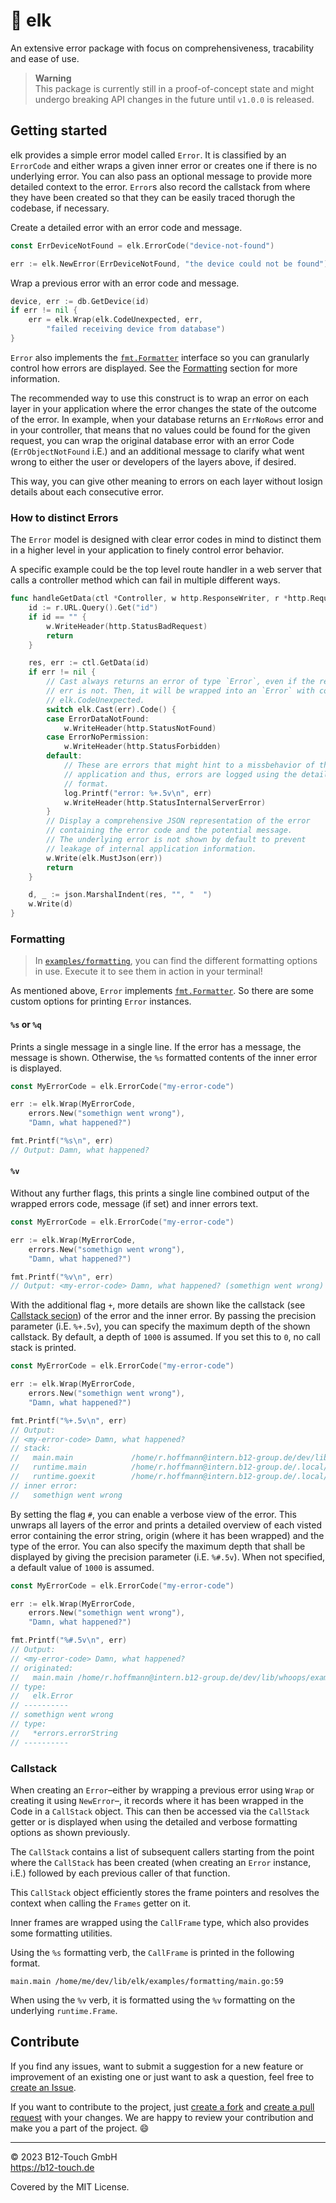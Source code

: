 # 🦌 elk

An extensive error package with focus on comprehensiveness, tracability and ease of use.

> **Warning**  
> This package is currently still in a proof-of-concept state and might undergo breaking API changes in the future until `v1.0.0` is released.

## Getting started

elk provides a simple error model called `Error`. It is classified by an `ErrorCode` and either wraps a given inner error or creates one if there is no underlying error. You can also pass an optional message to provide more detailed context to the error. `Error`s also record the callstack from where they have been created so that they can be easily traced thorugh the codebase, if necessary.

Create a detailed error with an error code and message.
```go
const ErrDeviceNotFound = elk.ErrorCode("device-not-found")

err := elk.NewError(ErrDeviceNotFound, "the device could not be found")
```

Wrap a previous error with an error code and message.
```go
device, err := db.GetDevice(id)
if err != nil {
    err = elk.Wrap(elk.CodeUnexpected, err,
        "failed receiving device from database")
}
```

`Error` also implements the [`fmt.Formatter`](https://pkg.go.dev/fmt#Formatter) interface so you can granularly control how errors are displayed. See the [Formatting](#formatting) section for more information.

The recommended way to use this construct is to wrap an error on each layer in your application where the error changes the state of the outcome of the error. In example, when your database returns an `ErrNoRows` error and in your controller, that means that no values could be found for the given request, you can wrap the original database error with an error Code (`ErrObjectNotFound` i.E.) and an additional message to clarify what went wrong to either the user or developers of the layers above, if desired.

This way, you can give other meaning to errors on each layer without losign details about each consecutive error.

### How to distinct Errors

The `Error` model is designed with clear error codes in mind to distinct them in a higher level in your application to finely control error behavior.

A specific example could be the top level route handler in a web server that calls a controller method which can fail in multiple different ways.

```go
func handleGetData(ctl *Controller, w http.ResponseWriter, r *http.Request) {
    id := r.URL.Query().Get("id")
    if id == "" {
        w.WriteHeader(http.StatusBadRequest)
        return
    }

    res, err := ctl.GetData(id)
    if err != nil {
        // Cast always returns an error of type `Error`, even if the returned
        // err is not. Then, it will be wrapped into an `Error` with code
        // elk.CodeUnexpected.
        switch elk.Cast(err).Code() {
        case ErrorDataNotFound:
            w.WriteHeader(http.StatusNotFound)
        case ErrorNoPermission:
            w.WriteHeader(http.StatusForbidden)
        default:
            // These are errors that might hint to a missbehavior of the 
            // application and thus, errors are logged using the detailed
            // format.
            log.Printf("error: %+.5v\n", err)
            w.WriteHeader(http.StatusInternalServerError)
        }
        // Display a comprehensive JSON representation of the error
        // containing the error code and the potential message.
        // The underlying error is not shown by default to prevent
        // leakage of internal application information.
        w.Write(elk.MustJson(err))
        return
    }

    d, _ := json.MarshalIndent(res, "", "  ")
    w.Write(d)
}
```

### Formatting

> In [`examples/formatting`](examples/formatting), you can find the different formatting options in use. Execute it to see them in action in your terminal!

As mentioned above, `Error` implements [`fmt.Formatter`](https://pkg.go.dev/fmt#Formatter). So there are some custom options for printing `Error` instances.

#### `%s` or `%q`

Prints a single message in a single line. If the error has a message, the message is shown. Otherwise, the `%s` formatted contents of the inner error is displayed.

```go
const MyErrorCode = elk.ErrorCode("my-error-code")

err := elk.Wrap(MyErrorCode,
    errors.New("somethign went wrong"),
    "Damn, what happened?")

fmt.Printf("%s\n", err)
// Output: Damn, what happened?
```

#### `%v`

Without any further flags, this prints a single line combined output of the wrapped errors code, message (if set) and inner errors text.

```go
const MyErrorCode = elk.ErrorCode("my-error-code")

err := elk.Wrap(MyErrorCode,
    errors.New("somethign went wrong"),
    "Damn, what happened?")

fmt.Printf("%v\n", err)
// Output: <my-error-code> Damn, what happened? (somethign went wrong)
```

With the additional flag `+`, more details are shown like the callstack (see [Callstack secion](#callstack)) of the error and the inner error. By passing the precision parameter (i.E. `%+.5v`), you can specify the maximum depth of the shown callstack. By default, a depth of `1000` is assumed. If you set this to `0`, no call stack is printed.

```go
const MyErrorCode = elk.ErrorCode("my-error-code")

err := elk.Wrap(MyErrorCode,
    errors.New("somethign went wrong"),
    "Damn, what happened?")

fmt.Printf("%+.5v\n", err)
// Output:
// <my-error-code> Damn, what happened?
// stack:
//   main.main             /home/r.hoffmann@intern.b12-group.de/dev/lib/whoops/examples/formatting/main.go:50
//   runtime.main          /home/r.hoffmann@intern.b12-group.de/.local/goup/current/go/src/runtime/proc.go:250
//   runtime.goexit        /home/r.hoffmann@intern.b12-group.de/.local/goup/current/go/src/runtime/asm_amd64.s:1598
// inner error:
//   somethign went wrong
```

By setting the flag `#`, you can enable a verbose view of the error. This unwraps all layers of the error and prints a detailed overview of each visted error containing the error string, origin (where it has been wrapped) and the type of the error. You can also specify the maximum depth that shall be displayed by giving the precision parameter (i.E. `%#.5v`). When not specified, a default value of `1000` is assumed.

```go
const MyErrorCode = elk.ErrorCode("my-error-code")

err := elk.Wrap(MyErrorCode,
    errors.New("somethign went wrong"),
    "Damn, what happened?")

fmt.Printf("%#.5v\n", err)
// Output:
// <my-error-code> Damn, what happened?
// originated:
//   main.main /home/r.hoffmann@intern.b12-group.de/dev/lib/whoops/examples/formatting/main.go:59
// type:
//   elk.Error
// ----------
// somethign went wrong
// type:
//   *errors.errorString
// ----------
```

### Callstack

When creating an `Error`–either by wrapping a previous error using `Wrap` or creating it using `NewError`–, it records where it has been wrapped in the Code in a `CallStack` object. This can then be accessed via the `CallStack` getter or is displayed when using the detailed and verbose formatting options as shown previously.

The `CallStack` contains a list of subsequent callers starting from the point where the `CallStack` has been created (when creating an `Error` instance, i.E.) followed by each previous caller of that function.

This `CallStack` object efficiently stores the frame pointers and resolves the context when calling the `Frames` getter on it.

Inner frames are wrapped using the `CallFrame` type, which also provides some formatting utilities.

Using the `%s` formatting verb, the `CallFrame` is printed in the following format.
```
main.main /home/me/dev/lib/elk/examples/formatting/main.go:59
```

When using the `%v` verb, it is formatted using the `%v` formatting on the underlying `runtime.Frame`.

## Contribute

If you find any issues, want to submit a suggestion for a new feature or improvement of an existing one or just want to ask a question, feel free to [create an Issue](https://github.com/studio-b12/elk/issues/new).

If you want to contribute to the project, just [create a fork](https://github.com/studio-b12/elk/fork) and [create a pull request](https://docs.github.com/en/pull-requests/collaborating-with-pull-requests/proposing-changes-to-your-work-with-pull-requests/creating-a-pull-request) with your changes. We are happy to review your contribution and make you a part of the project. 😄

---

© 2023 B12-Touch GmbH  
https://b12-touch.de

Covered by the MIT License.